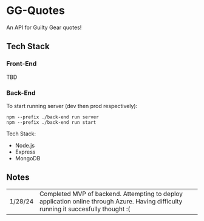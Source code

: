 # GG-Quotes

An API for Guilty Gear quotes!

## Tech Stack ##

### Front-End ###

TBD

### Back-End ###

To start running server (dev then prod respectively):
```
npm --prefix ./back-end run server
npm --prefix ./back-end run start
```

Tech Stack:
- Node.js
- Express
- MongoDB

## Notes ##

|          |                                                                                                                                      |
|----------|--------------------------------------------------------------------------------------------------------------------------------------|
| 1/28/24  | Completed MVP of backend. Attempting to deploy application online through Azure. Having difficulty running it succesfully thought :( |

